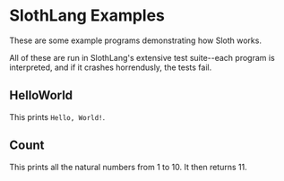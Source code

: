 # SlothLang Examples

These are some example programs demonstrating how Sloth works.

All of these are run in SlothLang's extensive test suite--each program is interpreted, and if it crashes horrendusly, the tests fail.


## HelloWorld

This prints `Hello, World!`. 

## Count

This prints all the natural numbers from 1 to 10. It then returns 11.

